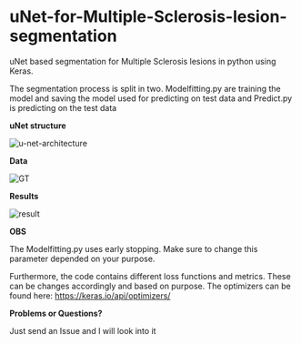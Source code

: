 # uNet-for-Multiple-Sclerosis-lesion-segmentation
uNet based segmentation for Multiple Sclerosis lesions in python using Keras. 

The segmentation process is split in two. Modelfitting.py are training the model and saving the model used for predicting on test data and Predict.py is predicting on the test data

**uNet structure**

![u-net-architecture](https://user-images.githubusercontent.com/56428296/135151189-2b6ed199-bc25-4807-82d0-42c30aa4e5f1.png)

**Data**

![GT](https://user-images.githubusercontent.com/56428296/135148011-aa05fe06-50b4-43e3-a9f9-cc4d612c614d.PNG)

**Results**

![result](https://user-images.githubusercontent.com/56428296/135148021-978b5322-0b54-430f-a61e-7e39d0c39788.PNG)

**OBS**

The Modelfitting.py uses early stopping. Make sure to change this parameter depended on your purpose. 

Furthermore, the code contains different loss functions and metrics. These can be changes accordingly and based on purpose. The optimizers can be found here: https://keras.io/api/optimizers/   

**Problems or Questions?**

Just send an Issue and I will look into it 


